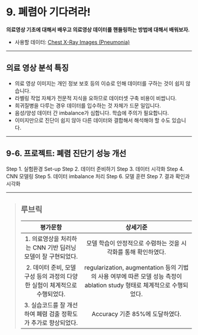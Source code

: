 # 9. 폐렴아 기다려라!
**의료영상 기초에 대해서 배우고 의료영상 데이터를 핸들링하는 방법에 대해서 배워보자.**

- 사용할 데이터: [Chest X-Ray Images (Pneumonia)](https://www.kaggle.com/paultimothymooney/chest-xray-pneumonia)

---
## 의료 영상 분석 특징
- 의료 영상 이미지는 개인 정보 보호 등의 이슈로 인해 데이터를 구하는 것이 쉽지 않습니다.
- 라벨링 작업 자체가 전문적 지식을 요하므로 데이터셋 구축 비용이 비쌉니다.
- 희귀질병을 다루는 경우 데이터를 입수하는 것 자체가 드문 일입니다.
- 음성/양성 데이터 간 imbalance가 심합니다. 학습에 주의가 필요합니다.
- 이미지만으로 진단이 쉽지 않아 다른 데이터와 결합해서 해석해야 할 수도 있습니다.

---
## 9-6. 프로젝트: 폐렴 진단기 성능 개선
Step 1. 실험환경 Set-up
Step 2. 데이터 준비하기
Step 3. 데이터 시각화
Step 4. CNN 모델링
Step 5. 데이터 imbalance 처리
Step 6. 모델 훈련
Step 7. 결과 확인과 시각화

---
>## **루브릭**
>|평가문항|상세기준|
>|:---:|:---:|
>|1. 의료영상을 처리하는 CNN 기반 딥러닝 모델이 잘 구현되었다.|모델 학습이 안정적으로 수렴하는 것을 시각화를 통해 확인하였다.|
>|2. 데이터 준비, 모델구성 등의 과정의 다양한 실험이 체계적으로 수행되었다.|regularization, augmentation 등의 기법의 사용 여부에 따른 모델 성능 측정이 ablation study 형태로 체계적으로 수행되었다.|
>|3. 실습코드를 잘 개선하여 폐렴 검출 정확도가 추가로 향상되었다.|Accuracy 기준 85%에 도달하였다.|